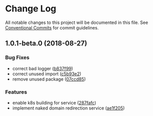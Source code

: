 # Change Log

All notable changes to this project will be documented in this file.
See [Conventional Commits](https://conventionalcommits.org) for commit guidelines.

<a name="1.0.1-beta.0"></a>
## 1.0.1-beta.0 (2018-08-27)


### Bug Fixes

* correct bad logger ([b837f99](https://github.com/overmindbots/core/commit/b837f99))
* correct unused import ([c5b93e2](https://github.com/overmindbots/core/commit/c5b93e2))
* remove unused package ([07ccd85](https://github.com/overmindbots/core/commit/07ccd85))


### Features

* enable k8s building for service ([287fafc](https://github.com/overmindbots/core/commit/287fafc))
* implement naked domain redirection service ([ae1f205](https://github.com/overmindbots/core/commit/ae1f205))
